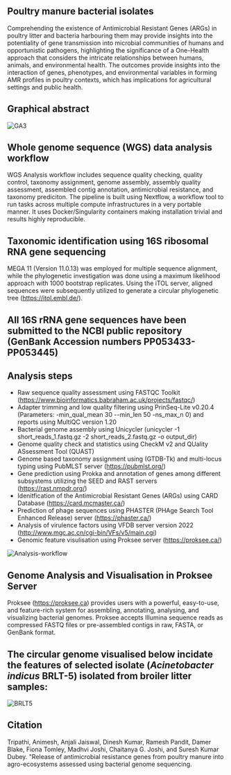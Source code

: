 ## Poultry manure bacterial isolates
Comprehending the existence of Antimicrobial Resistant Genes (ARGs) in poultry litter and bacteria harbouring them may provide insights into the potentiality of gene transmission into microbial communities of humans and opportunistic pathogens, highlighting the significance of a One-Health approach that considers the intricate relationships between humans, animals, and environmental health. The outcomes provide insights into the interaction of genes, phenotypes, and environmental variables in forming AMR profiles in poultry contexts, which has implications for agricultural settings and public health. 

## Graphical abstract 
![GA3](https://github.com/user-attachments/assets/91efe1da-b9bd-497e-ad3e-6c7365913e1e)

## Whole genome sequence (WGS) data analysis workflow
WGS Analysis workflow includes sequence quality checking, quality control, taxonomy assignment, genome assembly, assembly quality assessment, assembled contig annotation, antimicrobial resistance, and taxonomy prediciton. The pipeline is built using Nextflow, a workflow tool to run tasks across multiple compute infrastructures in a very portable manner. It uses Docker/Singularity containers making installation trivial and results highly reproducible.

## Taxonomic identification using 16S ribosomal RNA gene sequencing 
MEGA 11 (Version 11.0.13) was employed for multiple sequence alignment, while the phylogenetic investigation was done using a maximum likelihood approach with 1000 bootstrap replicates. Using the iTOL server, aligned sequences were subsequently utilized to generate a circular phylogenetic tree (https://itol.embl.de/).

## All 16S rRNA gene sequences have been submitted to the NCBI public repository (GenBank Accession numbers PP053433-PP053445)

## Analysis steps 
- Raw sequence quality assessment using FASTQC Toolkit (https://www.bioinformatics.babraham.ac.uk/projects/fastqc/)
- Adapter trimming and low quality filtering using PrinSeq-Lite v0.20.4 (Parameters: -min_qual_mean 30 --min_len 50 -ns_max_n 0) and reports using MultiQC version 1.20  
- Bacterial genome assembly using Unicycler (unicycler -1 short_reads_1.fastq.gz -2 short_reads_2.fastq.gz -o output_dir)
- Genome quality check and statistics using CheckM v2 and QUality ASsessment Tool (QUAST) 
- Genome based taxonomy assignment using (GTDB-Tk) and multi-locus typing using PubMLST server (https://pubmlst.org/)
- Gene prediction using Prokka and annotation of genes among different subsystems utilizing the SEED and RAST servers (https://rast.nmpdr.org/)    
- Idenitfication of the Antimicrobial Resistant Genes (ARGs) using CARD Database (https://card.mcmaster.ca/)
- Prediction of phage sequences using PHASTER (PHAge Search Tool Enhanced Release) server (https://phaster.ca/)
- Analysis of virulence factors using VFDB server version 2022 (http://www.mgc.ac.cn/cgi-bin/VFs/v5/main.cgi) 
- Genomic feature visulisation using Proksee server (https://proksee.ca/)

![Analysis-workflow](https://github.com/user-attachments/assets/c7b03cf9-e40c-4536-87d9-ee387682a003)


## Genome Analysis and Visualisation in Proksee Server 
Proksee (https://proksee.ca) provides users with a powerful, easy-to-use, and feature-rich system for assembling, annotating, analysing, and visualizing bacterial genomes. Proksee accepts Illumina sequence reads as compressed FASTQ files or pre-assembled contigs in raw, FASTA, or GenBank format. 

## The circular genome visualised below incidate the features of selected isolate (_Acinetobacter indicus_ BRLT-5) isolated from broiler litter samples: 

![BRLT5](https://github.com/user-attachments/assets/b77eb200-c45f-4059-9484-baa2de8dbd56)


## Citation


Tripathi, Animesh, Anjali Jaiswal, Dinesh Kumar, Ramesh Pandit, Damer Blake, Fiona Tomley, Madhvi Joshi, Chaitanya G. Joshi, and Suresh Kumar Dubey. "Release of antimicrobial resistance genes from poultry manure into agro-ecosystems assessed using bacterial genome sequencing.
